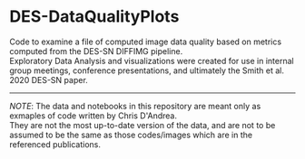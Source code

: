 # DES-DataQualityPlots

Code to examine a file of computed image data quality based on metrics computed from the DES-SN DIFFIMG pipeline.  
Exploratory Data Analysis and visualizations were created for use in internal group meetings, conference presentations, and ultimately the Smith et al. 2020 DES-SN paper.


---  
*NOTE*:  The data and notebooks in this repository are meant only as exmaples of code written by Chris D'Andrea.  
They are not the most up-to-date version of the data, and are not to be assumed to be the same as those codes/images which are in the referenced publications.

